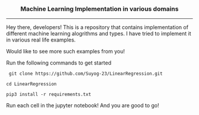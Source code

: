 <html>

<body>

<p><h3 align="center">Machine Learning Implementation in various domains</h3></p>
 
<hr>

<p>Hey there, developers! This is a repository that contains implementation 
of different machine learning alogrithms and types. I have tried to implement 
it in various real life examples. 
</p>

<p>Would like to see more such examples from you!</p>
 
Run the following commands to get started
  
 ```
  git clone https://github.com/Suyog-23/LinearRegression.git
  ```
  ```
  cd LinearRegression
  ```
  ```
  pip3 install -r requirements.txt
  ```
  <p>Run each cell in the jupyter notebook! And you are good to go!</p>

</body>

</html>
